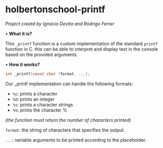 # holbertonschool-printf

*Project creatd by Ignacio Devita and Rodrigo Ferrer*

• **What it is?**

This `_printf` function is a custom implementation of the standard `printf` function in C. this can be able to interpret and display text in the console based on the provided arguments.


• **How it works?**


```c
int _printf(const char *format, ...);
```
Our _printf implementation can handle the following formats:

- `%c`: prints a character
- `%d`: prints an integer
- `%s`: prints a character strings
- `%%`: prints the character %

*(the function must return the number of characters printed)*

`format`: the string of characters that specifies the output.

`...`: variable arguments to be printed according to the placeholder.
